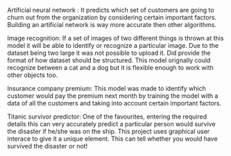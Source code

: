 Artificial neural network : It predicts which set of customers are going to churn out from the organization by considering certain important factors.
                            Building an artificial network is way more accurate then other algorithms.

Image recognition: If a set of images of two different things is thrown at this model it will be able to identify or recognize a particular image.
                   Due to the dataset being two large it was not possible to upload it. Did provide the format of how dataset should be structured.
                   This model orignally could recognize between a cat and a dog but it is flexible enough to work with other objects too.

Insurance company premium: This model was made to identify which customer would pay the premium next month by training the model with 
                   a data of all the customers and taking into account certain important factors. 
                   
Titanic survivor predictor: One of the favourites, entering the required details this can very accurately predict a particular person would survive the disaster
                            if he/she was on the ship. This project uses graphical user interace to give it a unique element. This can tell whether you would
                            have survived the disaster or not!

